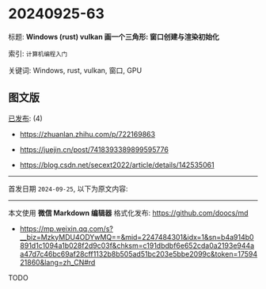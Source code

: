 # 20240925-63

标题:
**Windows (rust) vulkan 画一个三角形: 窗口创建与渲染初始化**

索引: `计算机编程入门`

关键词: Windows, rust, vulkan, 窗口, GPU


## 图文版

[已发布](./a.md): (4)

+ <https://zhuanlan.zhihu.com/p/722169863>

+ <https://juejin.cn/post/7418393389899595776>

+ <https://blog.csdn.net/secext2022/article/details/142535061>

----

首发日期 `2024-09-25`, 以下为原文内容:

----

本文使用 **微信 Markdown 编辑器** 格式化发布: <https://github.com/doocs/md>

+ <https://mp.weixin.qq.com/s?__biz=MzkyMDU4ODYwMQ==&mid=2247484301&idx=1&sn=b4a914b0891d1c1094a1b028f2d9c03f&chksm=c191dbdbf6e652cda0a2193e944aa47d7c46bc69af28cff1132b8b505ad51bc203e5bbe2099c&token=1759421860&lang=zh_CN#rd>

TODO
